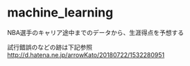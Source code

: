 # machine_learning

NBA選手のキャリア途中までのデータから、生涯得点を予想する

試行錯誤のなどの跡は下記参照
http://d.hatena.ne.jp/arrowKato/20180722/1532280951
